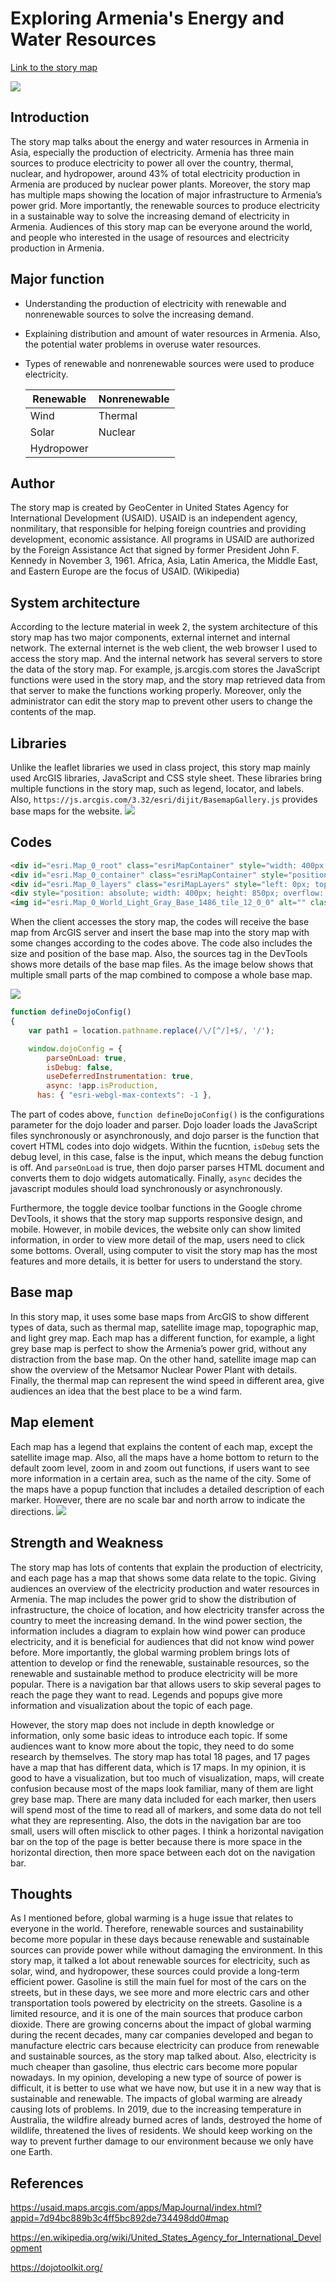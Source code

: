 # Exploring Armenia's Energy and Water Resources

[Link to the story map](https://usaid.maps.arcgis.com/apps/MapJournal/index.html?appid=7d94bc889b3c4ff5bc892de734498dd0#map)

![](https://github.com/chongzhiyang/essay/blob/master/img/overview.png)

## Introduction

The story map talks about the energy and water resources in Armenia in Asia, especially the production of electricity. Armenia has three main sources to produce electricity to power all over the country, thermal, nuclear, and hydropower, around 43% of total electricity production in Armenia are produced by nuclear power plants. Moreover, the story map has multiple maps showing the location of major infrastructure to Armenia’s power grid. More importantly, the renewable sources to produce electricity in a sustainable way to solve the increasing demand of electricity in Armenia. Audiences of this story map can be everyone around the world, and people who interested in the usage of resources and electricity production in Armenia.

## Major function

* Understanding the production of electricity with renewable and nonrenewable sources to solve the increasing demand.
* Explaining distribution and amount of water resources in Armenia. Also, the potential water problems in overuse water resources.
* Types of renewable and nonrenewable sources were used to produce electricity.

  Renewable | Nonrenewable
  ------------ | -------------
  Wind | Thermal
  Solar | Nuclear
  Hydropower |

## Author

The story map is created by GeoCenter in United States Agency for International Development (USAID). USAID is an independent agency, nonmilitary, that responsible for helping foreign countries and providing development, economic assistance. All programs in USAID are authorized by the Foreign Assistance Act that signed by former President John F. Kennedy in November 3, 1961. Africa, Asia, Latin America, the Middle East, and Eastern Europe are the focus of USAID. (Wikipedia)

## System architecture

According to the lecture material in week 2, the system architecture of this story map has two major components, external internet and internal network. The external internet is the web client, the web browser I used to access the story map. And the internal network has several servers to store the data of the story map. For example, js.arcgis.com stores the JavaScript functions were used in the story map, and the story map retrieved data from that server to make the functions working properly. Moreover, only the administrator can edit the story map to prevent other users to change the contents of the map.

## Libraries

Unlike the leaflet libraries we used in class project, this story map mainly used ArcGIS libraries, JavaScript and CSS style sheet. These libraries bring multiple functions in the story map, such as legend, locator, and labels. Also, `https://js.arcgis.com/3.32/esri/dijit/BasemapGallery.js` provides base maps for the website.
![](https://github.com/chongzhiyang/essay/blob/master/img/library.png)

## Codes
```html
<div id="esri.Map_0_root" class="esriMapContainer" style="width: 400px; height: 850px; direction: ltr;">
<div id="esri.Map_0_container" class="esriMapContainer" style="position: absolute; cursor: default; touch-action: none; clip: auto;">
<div id="esri.Map_0_layers" class="esriMapLayers" style="left: 0px; top: 0px;"><div id="esri.Map_0_World_Light_Gray_Base_1486" style="position: absolute; width: 400px; height: 850px; overflow: visible; transform: translate(0px, 0px); display: block;">
<div style="position: absolute; width: 400px; height: 850px; overflow: visible; transition: -webkit-transform 500ms ease 0s;">
<img id="esri.Map_0_World_Light_Gray_Base_1486_tile_12_0_0" alt="" class="layerTile" src="https://server.arcgisonline.com/ArcGIS/rest/services/Canvas/World_Light_Gray_Base/MapServer/tile/12/1547/2549" style="width: 256px; height: 256px; visibility: inherit; transform: translate(-121px, -227px);">
```
When the client accesses the story map, the codes will receive the base map from ArcGIS server and insert the base map into the story map with some changes according to the codes above. The code also includes the size and position of the base map. Also, the sources tag in the DevTools shows more details of the base map files. As the image below shows that multiple small parts of the map combined to compose a whole base map.

![](https://github.com/chongzhiyang/essay/blob/master/img/sources.png)

```JavaScript
function defineDojoConfig()
{
	var path1 = location.pathname.replace(/\/[^/]+$/, '/');

	window.dojoConfig = {
		parseOnLoad: true,
		isDebug: false,
		useDeferredInstrumentation: true,
		async: !app.isProduction,
	  has: { "esri-webgl-max-contexts": -1 },
```
The part of codes above, `function defineDojoConfig()` is the configurations parameter for the dojo loader and parser. Dojo loader loads the JavaScript files synchronously or asynchronously, and dojo parser is the function that covert HTML codes into dojo widgets. Within the fucntion, `isDebug` sets the debug level, in this case, false is the input, which means the debug function is off. And `parseOnLoad` is true, then dojo parser parses HTML document and converts them to dojo widgets automatically. Finally, `async` decides the javascript modules should load synchronously or asynchronously.

Furthermore, the toggle device toolbar functions in the Google chrome DevTools, it shows that the story map supports responsive design, and mobile. However, in mobile devices, the website only can show limited information, in order to view more detail of the map, users need to click some bottoms. Overall, using computer to visit the story map has the most features and more details, it is better for users to understand the story.

## Base map

In this story map, it uses some base maps from ArcGIS to show different types of data, such as thermal map, satellite image map, topographic map, and light grey map. Each map has a different function, for example, a light grey base map is perfect to show the Armenia’s power grid, without any distraction from the base map. On the other hand, satellite image map can show the overview of the Metsamor Nuclear Power Plant with details. Finally, the thermal map can represent the wind speed in different area, give audiences an idea that the best place to be a wind farm.

## Map element

Each map has a legend that explains the content of each map, except the satellite image map. Also, all the maps have a home bottom to return to the default zoom level, zoom in and zoom out functions, if users want to see more information in a certain area, such as the name of the city. Some of the maps have a popup function that includes a detailed description of each marker. However, there are no scale bar and north arrow to indicate the directions.
![](https://github.com/chongzhiyang/essay/blob/master/img/mapelement.png)

## Strength and Weakness

The story map has lots of contents that explain the production of electricity, and each page has a map that shows some data relate to the topic. Giving audiences an overview of the electricity production and water resources in Armenia. The map includes the power grid to show the distribution of infrastructure, the choice of location, and how electricity transfer across the country to meet the increasing demand.  In the wind power section, the information includes a diagram to explain how wind power can produce electricity, and it is beneficial for audiences that did not know wind power before. More importantly, the global warming problem brings lots of attention to develop or find the renewable, sustainable resources, so the renewable and sustainable method to produce electricity will be more popular. There is a navigation bar that allows users to skip several pages to reach the page they want to read. Legends and popups give more information and visualization about the topic of each page.

However, the story map does not include in depth knowledge or information, only some basic ideas to introduce each topic. If some audiences want to know more about the topic, they need to do some research by themselves. The story map has total 18 pages, and 17 pages have a map that has different data, which is 17 maps. In my opinion, it is good to have a visualization, but too much of visualization, maps, will create confusion because most of the maps look familiar, many of them are light grey base map. There are many data included for each marker, then users will spend most of the time to read all of markers, and some data do not tell what they are representing. Also, the dots in the navigation bar are too small, users will often misclick to other pages. I think a horizontal navigation bar on the top of the page is better because there is more space in the horizontal direction, then more space between each dot on the navigation bar.

## Thoughts

As I mentioned before, global warming is a huge issue that relates to everyone in the world. Therefore, renewable sources and sustainability become more popular in these days because renewable and sustainable sources can provide power while without damaging the environment. In this story map, it talked a lot about renewable sources for electricity, such as solar, wind, and hydropower, these sources could provide a long-term efficient power. Gasoline is still the main fuel for most of the cars on the streets, but in these days, we see more and more electric cars and other transportation tools powered by electricity on the streets. Gasoline is a limited resource, and it is one of the main sources that produce carbon dioxide. There are growing concerns about the impact of global warming during the recent decades, many car companies developed and began to manufacture electric cars because electricity can produce from renewable and sustainable sources, as the story map talked about. Also, electricity is much cheaper than gasoline, thus electric cars become more popular nowadays. In my opinion, developing a new type of source of power is difficult, it is better to use what we have now, but use it in a new way that is sustainable and renewable. The impacts of global warming are already causing lots of problems. In 2019, due to the increasing temperature in Australia, the wildfire already burned acres of lands, destroyed the home of wildlife, threatened the lives of residents. We should keep working on the way to prevent further damage to our environment because we only have one Earth.

## References

https://usaid.maps.arcgis.com/apps/MapJournal/index.html?appid=7d94bc889b3c4ff5bc892de734498dd0#map

https://en.wikipedia.org/wiki/United_States_Agency_for_International_Development

https://dojotoolkit.org/
